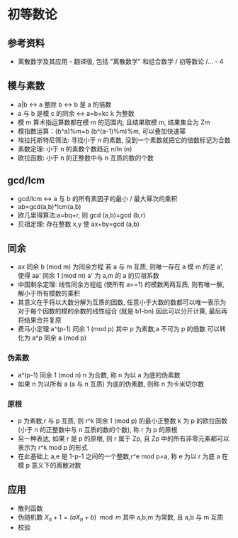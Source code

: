 # 初等数论

## 参考资料

* 离散数学及其应用 - 翻译版, 包括 "离散数学" 和组合数学 / 初等数论 /... - 4

## 模与素数

* a|b <-> a 整除 b <-> b 是 a 的倍数
* a 与 b 是模 c 的同余 <-> a=b+kc k 为整数
* 模 m 算术指运算数都在模 m 的范围内, 且结果取模 m, 结果集合为 Zm
* 模指数运算：(b^a)%m=b (b^(a-1)%m)%m, 可以叠加快速幂
* 埃拉托斯特尼筛法: 寻找小于 n 的素数, 没到一个素数就把它的倍数标记为合数
* 素数定理: 小于 n 的素数个数趋近 n/ln (n)
* 欧拉函数: 小于 n 的正整数中与 n 互质的数的个数

## gcd/lcm

* gcd/lcm <-> a 与 b 的所有素因子的最小 / 最大幂次的乘积
* ab=gcd(a,b)\*lcm(a,b)
* 欧几里得算法:a=bq+r, 则 gcd (a,b)=gcd (b,r)
* 贝祖定理: 存在整数 x,y 使 ax+by=gcd (a,b)

## 同余

* ax 同余 b (mod m) 为同余方程 若 a 与 m 互质, 则唯一存在 a 模 m 的逆 a', 使得 aa' 同余 1 (mod m) a' 为 a,m 的 a 的贝祖系数
* 中国剩余定理: 线性同余方程组 (使所有 a==1) 的模数两两互质, 则有唯一解, 解小于所有模数的乘积
* 其意义在于将以大数分解为互质的因数, 任意小于大数的数都可以唯一表示为对于每个因数的模的余数的线性组合 (就是 b1-bn) 因此可以分开计算, 最后再将结果合并复原
* 费马小定理:a^(p-1) 同余 1 (mod p) 其中 p 为素数,a 不可为 p 的倍数 可以转化为 a^p 同余 a (mod p)

### 伪素数

* a^(p-1) 同余 1 (mod n) n 为合数, 称 n 为以 a 为底的伪素数
* 如果 n 为以所有 a (a 与 n 互质) 为底的伪素数, 则称 n 为卡米切尔数

### 原根

* p 为素数,r 与 p 互质, 则 r^k 同余 1 (mod p) 的最小正整数 k 为 p 的欧拉函数 (小于 n 的正整数中与 n 互质的数的个数), 称 r 为 p 的原根
* 另一种表达, 如果 r 是 p 的原根, 则 r 属于 Zp, 且 Zp 中的所有非零元素都可以表示为 r^k mod p 的形式
* 在此基础上 a,e 是 1-p-1 之间的一个整数,r^e mod p=a, 称 e 为以 r 为底 a 在模 p 意义下的离散对数

## 应用

* 散列函数
* 伪随机数 $X_n + 1 = (aX_n + b) \mod m$ 其中 a,b,m 为常数, 且 a,b 与 m 互质
* 校验

